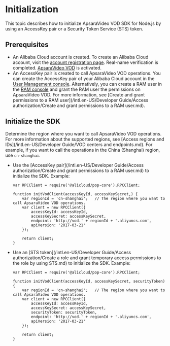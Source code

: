 # Initialization

This topic describes how to initialize ApsaraVideo VOD SDK for Node.js by using an AccessKey pair or a Security Token Service \(STS\) token.

## Prerequisites

-   An Alibaba Cloud account is created. To create an Alibaba Cloud account, visit the [account registration page](https://account.aliyun.com/register/register.htm?spm=a2c4g.11186623.2.13.2a123bd95a5EuV&oauth_callback=https%3A%2F%2Fvod.console.aliyun.com%2F&lang=zh). Real-name verification is completed. [ApsaraVideo VOD](https://www.alibabacloud.com/product/apsaravideo-for-vod?spm=a3c0i.7911826.6791778070.dnavproductmedia3.441914b3psWeWQ) is activated.
-   An AccessKey pair is created to call ApsaraVideo VOD operations. You can create the AccessKey pair of your Alibaba Cloud account in the [User Management console](https://usercenter.console.aliyun.com/#/manage/ak). Alternatively, you can create a RAM user in the [RAM console](https://ram.console.aliyun.com/?spm=a2c4g.11186623.2.17.2a123bd95a5EuV#/user/list) and grant the RAM user the permissions on ApsaraVideo VOD. For more information, see [Create and grant permissions to a RAM user](/intl.en-US/Developer Guide/Access authorization/Create and grant permissions to a RAM user.md).

## Initialize the SDK

Determine the region where you want to call ApsaraVideo VOD operations. For more information about the supported regions, see [Access regions and IDs](/intl.en-US/Developer Guide/VOD centers and endpoints.md). For example, if you want to call the operations in the China \(Shanghai\) region, use `cn-shanghai`.

-   Use the [AccessKey pair](/intl.en-US/Developer Guide/Access authorization/Create and grant permissions to a RAM user.md) to initialize the SDK. Example:

    ```
    var RPCClient = require('@alicloud/pop-core').RPCClient;
    
    function initVodClient(accessKeyId, accessKeySecret,) {
        var regionId = 'cn-shanghai';   // The region where you want to call ApsaraVideo VOD operations.
        var client = new RPCClient({
            accessKeyId: accessKeyId,
            accessKeySecret: accessKeySecret,
            endpoint: 'http://vod.' + regionId + '.aliyuncs.com',
            apiVersion: '2017-03-21'
        });
    
        return client;
    }
    ```

-   Use an [STS token](/intl.en-US/Developer Guide/Access authorization/Create a role and grant temporary access permissions to the role by using STS.md) to initialize the SDK. Example:

    ```
    var RPCClient = require('@alicloud/pop-core').RPCClient;
    
    function initVodClient(accessKeyId, accessKeySecret, securityToken) {
        var regionId = 'cn-shanghai';   // The region where you want to call ApsaraVideo VOD operations.
        var client = new RPCClient({
            accessKeyId: accessKeyId,
            accessKeySecret: accessKeySecret,
            securityToken: securityToken,
            endpoint: 'http://vod.' + regionId + '.aliyuncs.com',
            apiVersion: '2017-03-21'
        });
    
        return client;
    }
    ```


